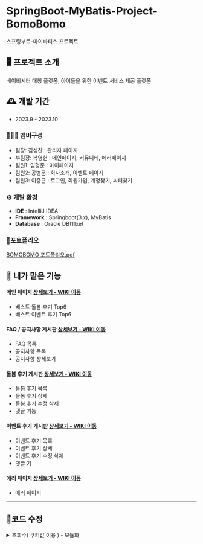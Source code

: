 # SpringBoot-MyBatis-Project-BomoBomo
스프링부트-마이바티스 프로젝트
<br>


## 🖥️ 프로젝트 소개
베이비시터 매칭 플랫폼, 아이들을 위한 이벤트 서비스 제공 플랫폼
<br>


## 🕰️ 개발 기간
* 2023.9 - 2023.10

### 🧑‍🤝‍🧑 맴버구성
 - 팀장: 김성찬 : 관리자 페이지
 - 부팀장: 복영헌 : 메인페이지, 커뮤니티, 에러페이지 
 - 팀원1: 임형준 : 마이페이지
 - 팀원2: 공병문 : 회사소개, 이벤트 페이지
 - 팀원3: 이중근 : 로그인, 회원가입, 계정찾기, 씨터찾기


### ⚙️ 개발 환경
- **IDE** : IntelliJ IDEA
- **Framework** : Springboot(3.x), MyBatis
- **Database** : Oracle DB(11xe)

### 📌포트폴리오 

[BOMOBOMO 포트폴리오.pdf](https://github.com/bokkaa/SpringBoot-BomoBomo/files/14415618/BOMOBOMO.pdf)

## 📌 내가 맡은 기능
#### 메인 페이지 <a href="https://github.com/bokkaa/SpringBoot-BomoBomo/wiki/%EB%A9%94%EC%9D%B8%ED%8E%98%EC%9D%B4%EC%A7%80" >상세보기 - WIKI 이동</a>
- 베스트 돌봄 후기 Top6
- 베스트 이벤트 후기 Top6

#### FAQ / 공지사항 게시판 <a href="https://github.com/bokkaa/SpringBoot-BomoBomo/wiki/%EA%B3%B5%EC%A7%80%EC%82%AC%ED%95%AD-%EA%B2%8C%EC%8B%9C%ED%8C%90" >상세보기 - WIKI 이동</a>
- FAQ 목록
- 공지사항 목록
- 공지사항 상세보기

#### 돌봄 후기 게시판 <a href="https://github.com/bokkaa/SpringBoot-BomoBomo/wiki/%EB%8F%8C%EB%B4%84-%ED%9B%84%EA%B8%B0-%EA%B2%8C%EC%8B%9C%ED%8C%90" >상세보기 - WIKI 이동</a>
- 돌봄 후기 목록
- 돌봄 후기 상세
- 돌봄 후기 수정 삭제
- 댓글 기능

#### 이벤트 후기 게시판 <a href="https://github.com/bokkaa/SpringBoot-BomoBomo/wiki/%EC%9D%B4%EB%B2%A4%ED%8A%B8-%ED%9B%84%EA%B8%B0-%EA%B2%8C%EC%8B%9C%ED%8C%90" >상세보기 - WIKI 이동</a>
- 이벤트 후기 목록
- 이벤트 후기 상세
- 이벤트 후기 수정 삭제
- 댓글 기
#### 에러 페이지 <a href="https://github.com/bokkaa/SpringBoot-BomoBomo/wiki/%EC%97%90%EB%9F%AC-%ED%8E%98%EC%9D%B4%EC%A7%80" >상세보기 - WIKI 이동</a>
- 에러 페이지


<hr>

## 📌코드 수정 

<details><summary>조회수( 쿠키값 이용 ) - 모듈화</summary>

```java
//돌봄후기 상세보기
    @GetMapping("/reviewDetail")
    public String showServiceReviewDetailPage(@RequestParam("sitterBoardNumber") Long sitterBoardNumber,
                                               Model model, HttpServletRequest req, HttpServletResponse resp){



        SitterBoardVo sitterBoardVo = reviewService.selectOne(sitterBoardNumber);
        List<SitterBoardVo> sitterBoardVoList = reviewService.findReviewDetail(sitterBoardVo.getEmpNumber());
        double getAvg = reviewService.getAvgRating(sitterBoardVo.getEmpNumber());


        //조회수 쿠키 이용
        Cookie[] cookies = req.getCookies();
        boolean updateCount = true;

        if (cookies != null) {
            for (Cookie cookie : cookies) {
                if ("reviewDetail_count_cookie".equals(cookie.getName())) {
                    String cookieValue = cookie.getValue();

                    String[] values = cookieValue.split("/");
                    log.info("%%%%%%%%%% {}", Arrays.toString(values));

                    List<Long> valueList = Arrays.stream(values).mapToLong(Long::parseLong).boxed().collect(Collectors.toList());

                    if(valueList.contains(sitterBoardNumber)){
                        updateCount = false;
                        break;
                    }

                    valueList.add(sitterBoardNumber);
                    log.info("##############3 {}", valueList);

                    String result = String.join("/", valueList.stream().map(ele -> ele+"").collect(Collectors.toList()));

                    log.info("**************************** {}", result);
                    cookie.setValue(result);
                    resp.addCookie(cookie);
                    updateCount = false;
                    reviewService.updateCount(sitterBoardNumber);

                }

            }
        }

        if (updateCount) {
            Cookie newCookie = new Cookie("reviewDetail_count_cookie", req.getParameter("sitterBoardNumber"));
            newCookie.setMaxAge(24 * 60 * 60);
            resp.addCookie(newCookie);

            reviewService.updateCount(sitterBoardNumber);
        }


        model.addAttribute("sitterReviewList", sitterBoardVoList);
        model.addAttribute("serviceReviewDetail", sitterBoardVo);
        model.addAttribute("getAvg", (Math.round(getAvg*100) / 100.0));

        log.info(String.valueOf(getAvg));
        log.info(sitterBoardVo.toString());
        log.info(sitterBoardVoList.toString());
        return "board/serviceReviewDetail";
    }

```
- 기존에는 모듈화 없이 컨트롤러에 직접 쿠키값을 이용하여 게시글 상세 페이지에 진입했을 시 24시간마다 한 번 조회수 1이 올라가도록 설정해놓았다.
- 문제는 게시물 상세 페이지로 진입하는 매핑이 3-4개는 되었고 이 코드를 그대로 각각의 매핑 컨트롤러에 반복적으로 사용하기에는 가독성은 물론 유지보수에도 안 좋을듯하여 모듈화를 시도해보았다.


<details><summary>수정코드</summary>

---java

//조회수 쿠키 메소드 모듈화
public class CookieHandler {

    private final NoticeService noticeService;
    private final ReviewService reviewService;


    /**
     * 쿠키 처리
     * @param req HttpServletRequest 객체
     * @param resp HttpServletResponse 객체
     * @param number ID값
     * @param name 쿠키 이름값
     */
    public void handleCookies(HttpServletRequest req, HttpServletResponse resp, Long number, String name) {
        // 현재 요청에서 쿠키를 가져옵니다.
        Cookie[] cookies = req.getCookies();
        boolean updateCount = true;

        if (cookies != null) {
            for (Cookie cookie : cookies) {
                // 쿠키의 이름이 주어진 이름과 일치하는지 확인합니다.
                if (name.equals(cookie.getName())) {
                    // 이미 존재하는 쿠키를 처리합니다.
                    handleExistingCookie(cookie, number, req, resp, name);
                    updateCount = false;
                    break;
                }
            }
        }
        if (updateCount) {
            // 쿠키가 존재하지 않을 경우 새로운 쿠키를 생성하고 추가합니다.
            createAndAddNewCookie(req, resp, number, name);
        }
    }

    

    /**
     * 이미 존재하는 쿠키를 처리하는 메서드
     * @param cookie cookie 객체
     * @param number ID값
     * @param req HttpServletRequest 객체
     * @param resp HttpServletResponse 객체
     * @param name 쿠키 이름값
     */
    private  void handleExistingCookie(Cookie cookie, Long number, HttpServletRequest req, HttpServletResponse resp, String name) {
        String cookieValue = cookie.getValue();
        String[] values = cookieValue.split("/");
        log.info("%%%%%%%%%% {}", Arrays.toString(values));

        List<Long> valueList = Arrays.stream(values).map(Long::parseLong).collect(Collectors.toList());

        // 번호가 이미 존재하면 메서드를 즉시 종료합니다.
        if (valueList.contains(number)) {
            return;
        }

        // 번호가 존재하지 않으면 요청한 사이트의 게시물 번호를 리스트에 추가합니다.
        valueList.add(number);
        log.info("############### {}", valueList);

        // 리스트에 추가한 값들을 하나의 문자열로 결합합니다.
        String result = String.join("/", valueList.stream().map(Object::toString).collect(Collectors.toList()));
        log.info("**************************** {}", result);
        cookie.setValue(result);
        resp.addCookie(cookie);

        // 쿠키 이름(name)에 따라 이벤트 리뷰 게시판, 돌봄 서비스 리뷰 게시판 또는 공지사항 게시판을 업데이트합니다.
        if ("eventReviewDetail_count_cookie".equals(name)) {
            reviewService.updateEventReviewCount(number);
        } else if ("reviewDetail_count_cookie".equals(name)) {
            reviewService.updateCount(number);
        } else if ("notice_count_cookie".equals(name)) {
            noticeService.updateCount(number);
        }
    }


    /**
     * 새로운 쿠키를 생성하고 추가하는 메서드
     * @param req HttpServletRequest 객체
     * @param resp HttpServletResponse 객체
     * @param number ID값
     * @param name 쿠키 이름값
     */
    private  void createAndAddNewCookie(HttpServletRequest req, HttpServletResponse resp, Long number, String name) {
        Cookie newCookie = new Cookie(name, String.valueOf(number));
        newCookie.setMaxAge(24 * 60 * 60); // 쿠키의 최대 수명을 설정합니다 (24시간)
        resp.addCookie(newCookie);

        // 쿠키 이름(name)에 따라 이벤트 리뷰 게시판, 돌봄 서비스 리뷰 게시판 또는 공지사항 게시판을 업데이트합니다.
        if ("eventReviewDetail_count_cookie".equals(name)) {
            reviewService.updateEventReviewCount(number);
        } else if ("reviewDetail_count_cookie".equals(name)) {
            reviewService.updateCount(number);
        } else if ("notice_count_cookie".equals(name)) {
            noticeService.updateCount(number);
        }
    }
}

.
.
.

// 결과적으로 각각의 매핑 컨트롤러에는 
// 다음과 같은 코드만 추가하면 같은 기능을 구현할 수 있게 되었다.

       //조회수 증가
        CookieHandler cookieHandler = new CookieHandler(noticeService, reviewService);
        cookieHandler.handleCookies(req, resp, eventBoardNumber, "eventReviewDetail_count_cookie");

````

</details> 

</details>

<hr>

## 📌느낀점

정식으로 JPA 수업도 들었던 것이 아니고 인프런에서 JPA 관련 강의 두 개를 들으며 시작했던 프로젝트였다. 그 상태로 처음 프로젝트를 시작했을 때, 빌더 패턴에서 막히기 시작했다. 그래서 빌더 패턴은 무엇이고 빌더 패턴은 왜 사용하는지 등을 이런 저런 자료를 찾아보며 프로젝트에 적용하기 시작했다.  

프로젝트를 진행하며 JPA에서 경계해야하는 N+1 문제가 일어난 적이 한 번 있었다. 보통 N+1이 터지는 이유는 특히 ForEach(빠른 for문) 안에서 쿼리가 개수만큼 더 돌아가는 경우였고, 이를 해결하기 위해 정보를 하나의 쿼리로 데이터를 조회하거나 여러 쿼리로 조회하여 스트림을 통해 매핑을 하였다. 

그런데 한 가지 문제가 있었는데 엔티티 관계가 OneToOne인 경우 자동적으로 유니크 키가 설정되어 삭제 후 수정 로직이 들어가는 기능을 구현했을 시 에러가 발생했다. 때문에 어쩔 수 없이 OneToOne 관계지만 OneToMany , ManyToOne으로 관계를 설정해야만 했다.

까다롭다면 까다로운 이 ORM 기술을 한 번 사용해보니 장점은 명확했다. 일단 JAVA가 일종의 주인이 되어 JAVA 코드로 데이터베이스를 관리할 수 있다는 점이 가장 큰 장점이 아닐까 싶다. 

